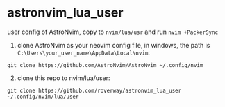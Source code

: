 # astronvim_lua_user

user config of AstroNvim, copy to `nvim/lua/usr` and run `nvim +PackerSync` 

1. clone AstroNvim as your neovim config file, in windows, the path is `C:\Users\your_user_name\AppData\Local\nvim`:

`git clone https://github.com/AstroNvim/AstroNvim ~/.config/nvim`

2. clone this repo to nvim/lua/user:

`git clone https://github.com/roverway/astronvim_lua_user ~/.config/nvim/lua/user`

